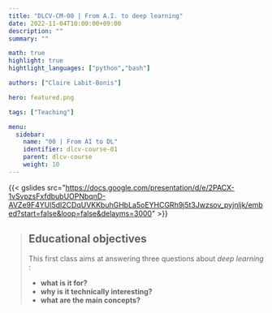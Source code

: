```yaml
---
title: "DLCV-CM-00 | From A.I. to deep learning"
date: 2022-11-04T10:00:00+09:00
description: ""
summary: ""

math: true 
highlight: true
hightlight_languages: ["python","bash"]

authors: ["Claire Labit-Bonis"]

hero: featured.png

tags: ["Teaching"]

menu:
  sidebar:
    name: "00 | From AI to DL"
    identifier: dlcv-course-01
    parent: dlcv-course
    weight: 10
---
```


{{< gslides src="https://docs.google.com/presentation/d/e/2PACX-1vSvpzsFxfdbubUOPNbqnD-AVZe9F4YUl5dI2CDqUVKKbuhGHbLa5oEYHCGRh9j5t3Jwzsov_pyjnljk/embed?start=false&loop=false&delayms=3000" >}}


> ## Educational objectives
>
>This first class aims at answering three questions about *deep learning* : 
>   * **what is it for?** 
>   * **why is it technically interesting?**
>   * **what are the main concepts?**